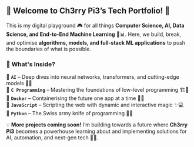 ## 🍒 Welcome to Ch3rry Pi3’s Tech Portfolio! 🚀  

This is my digital playground 🎮 for all things **Computer Science, AI, Data Science, and End-to-End Machine Learning** 🤖📊. Here, we build, break, and optimise **algorithms, models, and full-stack ML applications** to push the boundaries of what is possible.  

### 📂 **What's Inside?**  
🔹 **`AI`** – Deep dives into neural networks, transformers, and cutting-edge models 🧠💡  
🔹 **`C Programming`** – Mastering the foundations of low-level programming 🏗️🔢  
🔹 **`Docker`** – Containerising the future one app at a time 🐳🚢  
🔹 **`JavaScript`** – Scripting the web with dynamic and interactive magic ✨💻  
🔹 **`Python`** – The Swiss army knife of programming 🐍🔬  

💡 **More projects coming soon!** I’m building towards a future where **Ch3rry Pi3** becomes a powerhouse learning about and implementing solutions for AI, automation, and next-gen tech 🍒🚀.  
